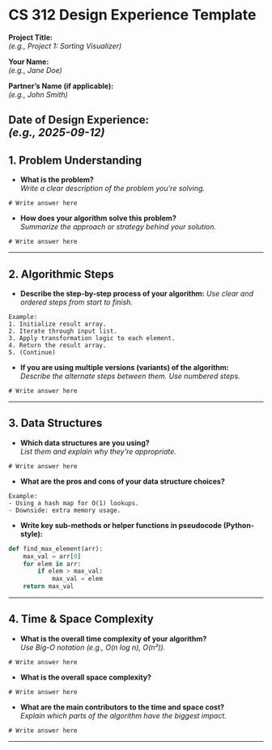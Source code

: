 # CS 312 Design Experience Template

**Project Title:**  
_(e.g., Project 1: Sorting Visualizer)_

**Your Name:**  
_(e.g., Jane Doe)_

**Partner’s Name (if applicable):**  
_(e.g., John Smith)_

**Date of Design Experience:**  
_(e.g., 2025-09-12)_
---

## 1. Problem Understanding

- **What is the problem?**  
  _Write a clear description of the problem you're solving._
```
# Write answer here
```


- **How does your algorithm solve this problem?**  
  _Summarize the approach or strategy behind your solution._
```
# Write answer here
```

---

## 2.  Algorithmic Steps

- **Describe the step-by-step process of your algorithm:**
  _Use clear and ordered steps from start to finish._

```
Example:
1. Initialize result array.
2. Iterate through input list.
3. Apply transformation logic to each element.
4. Return the result array.
5. (Continue)
```

- **If you are using multiple versions (variants) of the algorithm:**  
  _Describe the alternate steps between them. Use numbered steps._

```
# Write answer here
```

---

## 3. Data Structures

- **Which data structures are you using?**  
  _List them and explain why they’re appropriate._

```
# Write answer here
```


- **What are the pros and cons of your data structure choices?**

```
Example:
- Using a hash map for O(1) lookups.
- Downside: extra memory usage.
```

- **Write key sub-methods or helper functions in pseudocode (Python-style):**

```python
def find_max_element(arr):
    max_val = arr[0]
    for elem in arr:
        if elem > max_val:
            max_val = elem
    return max_val
```

---

## 4. Time & Space Complexity

- **What is the overall time complexity of your algorithm?**  
  _Use Big-O notation (e.g., O(n log n), O(n²))._

```
# Write answer here
```

- **What is the overall space complexity?**

```
# Write answer here
```

- **What are the main contributors to the time and space cost?**  
  _Explain which parts of the algorithm have the biggest impact._

```
# Write answer here
```

---
